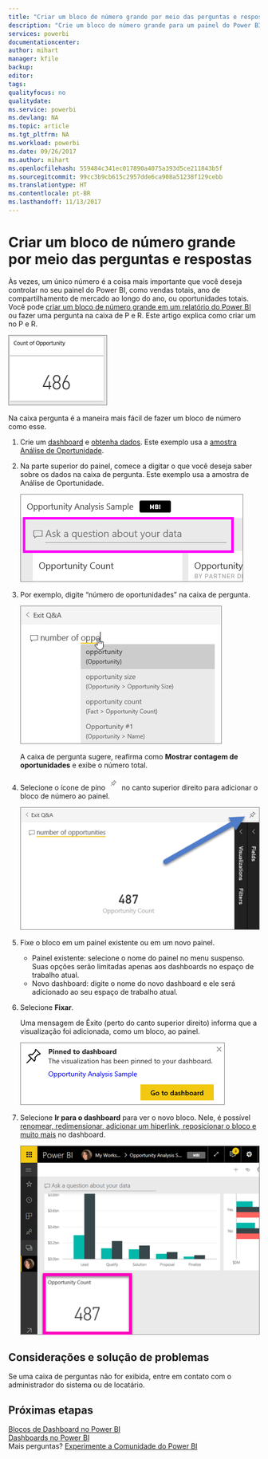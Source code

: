 ```yaml
---
title: "Criar um bloco de número grande por meio das perguntas e respostas"
description: "Crie um bloco de número grande para um painel do Power BI, fazendo uma pergunta"
services: powerbi
documentationcenter: 
author: mihart
manager: kfile
backup: 
editor: 
tags: 
qualityfocus: no
qualitydate: 
ms.service: powerbi
ms.devlang: NA
ms.topic: article
ms.tgt_pltfrm: NA
ms.workload: powerbi
ms.date: 09/26/2017
ms.author: mihart
ms.openlocfilehash: 559484c341ec017890a4075a393d5ce211843b5f
ms.sourcegitcommit: 99cc3b9cb615c2957dde6ca908a51238f129cebb
ms.translationtype: HT
ms.contentlocale: pt-BR
ms.lasthandoff: 11/13/2017
---
```

# <a name="create-a-big-number-tile-from-qa"></a>Criar um bloco de número grande por meio das perguntas e respostas
Às vezes, um único número é a coisa mais importante que você deseja controlar no seu painel do Power BI, como vendas totais, ano de compartilhamento de mercado ao longo do ano, ou oportunidades totais. Você pode [criar um bloco de número grande em um relatório do Power BI](power-bi-visualization-big-number-report.md) ou fazer uma pergunta na caixa de P e R. Este artigo explica como criar um no P e R.

![](media/power-bi-visualization-big-number/pbi_opptuntiescard.png)

Na caixa pergunta é a maneira mais fácil de fazer um bloco de número como esse.

1. Crie um [dashboard](service-dashboards.md) e [obtenha dados](service-get-data.md). Este exemplo usa a [amostra Análise de Oportunidade](sample-opportunity-analysis.md).
2. Na parte superior do painel, comece a digitar o que você deseja saber sobre os dados na caixa de pergunta. Este exemplo usa a amostra de Análise de Oportunidade.
   
   ![](media/power-bi-visualization-big-number/power-bi-q-and-a-box.png)
3. Por exemplo, digite “número de oportunidades” na caixa de pergunta.
   
   ![](media/power-bi-visualization-big-number/power-bi-ask.png)
   
   A caixa de pergunta sugere, reafirma como **Mostrar contagem de oportunidades** e exibe o número total.  
4. Selecione o ícone de pino ![](media/power-bi-visualization-big-number/pbi_pintile.png) no canto superior direito para adicionar o bloco de número ao painel. 
   
   ![](media/power-bi-visualization-big-number/power-bi-pin.png)
5. Fixe o bloco em um painel existente ou em um novo painel. 
   
   * Painel existente: selecione o nome do painel no menu suspenso. Suas opções serão limitadas apenas aos dashboards no espaço de trabalho atual.
   * Novo dashboard: digite o nome do novo dashboard e ele será adicionado ao seu espaço de trabalho atual.
6. Selecione **Fixar**.
   
   Uma mensagem de Êxito (perto do canto superior direito) informa que a visualização foi adicionada, como um bloco, ao painel.  
   
   ![](media/power-bi-visualization-big-number/power-bi-success.png)
7. Selecione **Ir para o dashboard** para ver o novo bloco. Nele, é possível [renomear, redimensionar, adicionar um hiperlink, reposicionar o bloco e muito mais](service-dashboard-edit-tile.md) no dashboard. 
   
   ![](media/power-bi-visualization-big-number/power-bi-pinned.png)

## <a name="considerations-and-troubleshooting"></a>Considerações e solução de problemas
Se uma caixa de perguntas não for exibida, entre em contato com o administrador do sistema ou de locatário.

## <a name="next-steps"></a>Próximas etapas
[Blocos de Dashboard no Power BI](service-dashboard-tiles.md)  
[Dashboards no Power BI](service-dashboards.md)  
Mais perguntas? [Experimente a Comunidade do Power BI](http://community.powerbi.com/)

